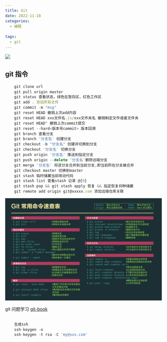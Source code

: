 ```yaml
---
title: Git
date: 2022-11-18
categories:
  - 编程

tags:
  - git
---
```


![](https://cdn.jsdelivr.net/gh/levidc/blogImg/img/16.jpg)

<!-- more -->

## git 指令

```js
    git clone url
    git pull origin master
    git status 查看状态，绿色在暂存区，红色工作区
    git add . 添加所有文件
    git commit -m "msg"
    git reset HEAD 撤销上次add内容
    git reset HEAD xxx文件名.js/xxx文件夹名 撤销制定文件或者文件夹
    git reset HEAD^ 撤销上次commit提交
    git reset --hard<版本号commit> 版本回溯
    git branch 查看分支
    git branch '分支名' 创建分支
    git checkout -b "分支名" 创建并切换到分支
    git checkout '分支名' 切换分支
    git push origin '分支名' 推送到指定分支
    git push origin --delete '分支名'删除远端分支
    git merge '分支名' 将该分支合并到当前分支,即当前所在分支被合并
    git checkout master 切换到master
    git stash 临时储藏当前改动代码
    git stash list 查看stash 记录 @{0}
    git stash pop && git stash apply 恢复 && 指定恢复何种储藏
    git remote add origin git@xxxxx.com 添加远端仓库关联
```

![git指令](/assets/studyImg/git.png)

git 问题学习
[git-book](https://git-scm.com/book/zh/v2/)

```js

    生成ssh
    ssh-keygen -o
    ssh-keygen -t rsa -C 'my@xxx.com'
```
